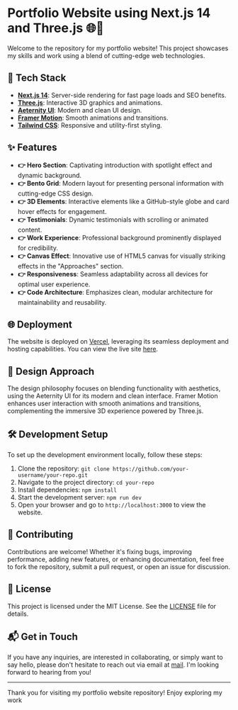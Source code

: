 # Portfolio Website using Next.js 14 and Three.js 🌐🎨

Welcome to the repository for my portfolio website! This project showcases my skills and work using a blend of cutting-edge web technologies.

## 🚀 Tech Stack

- **[Next.js 14](https://nextjs.org/)**: Server-side rendering for fast page loads and SEO benefits.
- **[Three.js](https://threejs.org/)**: Interactive 3D graphics and animations.
- **[Aeternity UI](https://aeternityui.com/)**: Modern and clean UI design.
- **[Framer Motion](https://www.framer.com/motion/)**: Smooth animations and transitions.
- **[Tailwind CSS](https://tailwindcss.com/)**: Responsive and utility-first styling.

## ✨ Features

- **👉 Hero Section**: Captivating introduction with spotlight effect and dynamic background.
- **👉 Bento Grid**: Modern layout for presenting personal information with cutting-edge CSS design.
- **👉 3D Elements**: Interactive elements like a GitHub-style globe and card hover effects for engagement.
- **👉 Testimonials**: Dynamic testimonials with scrolling or animated content.
- **👉 Work Experience**: Professional background prominently displayed for credibility.
- **👉 Canvas Effect**: Innovative use of HTML5 canvas for visually striking effects in the "Approaches" section.
- **👉 Responsiveness**: Seamless adaptability across all devices for optimal user experience.
- **👉 Code Architecture**: Emphasizes clean, modular architecture for maintainability and reusability.

## 🌐 Deployment

The website is deployed on [Vercel](https://vercel.com/), leveraging its seamless deployment and hosting capabilities. You can view the live site [here](https://nextjs-portfolio-eight-coral.vercel.app/).

## 🎨 Design Approach

The design philosophy focuses on blending functionality with aesthetics, using the Aeternity UI for its modern and clean interface. Framer Motion enhances user interaction with smooth animations and transitions, complementing the immersive 3D experience powered by Three.js.

## 🛠️ Development Setup

To set up the development environment locally, follow these steps:
1. Clone the repository: `git clone https://github.com/your-username/your-repo.git`
2. Navigate to the project directory: `cd your-repo`
3. Install dependencies: `npm install`
4. Start the development server: `npm run dev`
5. Open your browser and go to `http://localhost:3000` to view the website.

## 🚧 Contributing

Contributions are welcome! Whether it's fixing bugs, improving performance, adding new features, or enhancing documentation, feel free to fork the repository, submit a pull request, or open an issue for discussion.

## 📄 License

This project is licensed under the MIT License. See the [LICENSE](LICENSE) file for details.

## 📬 Get in Touch

If you have any inquiries, are interested in collaborating, or simply want to say hello, please don't hesitate to reach out via email at [mail](mailto:soumojitbanerjee22@gmail.com). I'm looking forward to hearing from you!

---

Thank you for visiting my portfolio website repository! Enjoy exploring my work
